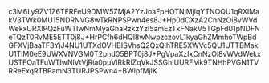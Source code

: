 c3M6Ly9ZV1Z6TFRFeU9DMW5ZMjA2YzJoaFpHOTNjMjlqYTNOQU1qRXlMakV3TWk0MU15NDRNVG8wTkRNPSPwn4es8J+Hp0dCXzA2CnNzOi8vWVdWekxURXlPQzFuWTIwNmMyaGhaRzkzYzI5amEzTkFNakV5TGpFd01pNDFNeTQzT0RvME5ETT0j8J+HrPCfh6dHQl8wNwpzczovL1kyaGhZMmhoTWpBdGFXVjBaaTF3YjJ4NU1UTXdOVHBISVhsQ2QxQlhTRE5XWVc5QU1UTTBMakU1TlM0eE9UWXVNVGM0T2pnd05BPT0j8J+PgVpaXzIxCnNzOi8vWVdWekxUSTFOaTFuWTIwNlVtVjRia0puVlRkRlZqVkJSSGhIUURFMk9TNHhPVGN1TVRReExqRTBPamN3TURJPSPwn4+BWlpfMjIK